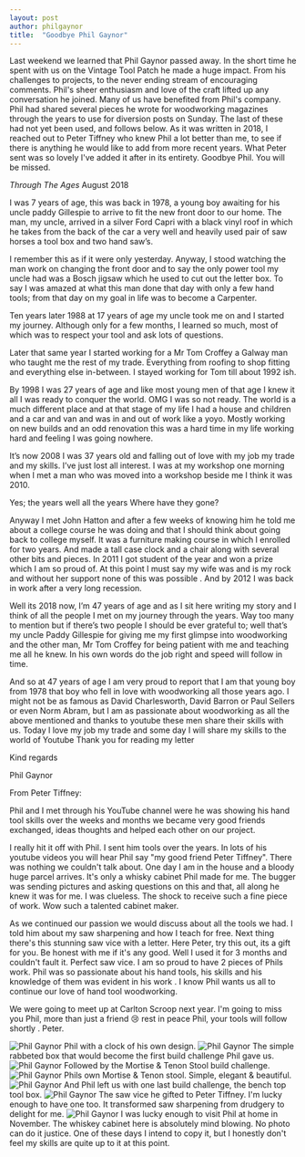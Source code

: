 ```yaml
---
layout: post
author: philgaynor
title:  "Goodbye Phil Gaynor"
---
```


Last weekend we learned that Phil Gaynor passed away. In the short time he spent with us on the Vintage Tool Patch he made a huge impact. From his challenges to projects, to the never ending stream of encouraging comments. Phil's sheer enthusiasm and love of the craft lifted up any conversation he joined. Many of us have benefited from Phil's company. Phil had shared several pieces he wrote for woodworking magazines through the years to use for diversion posts on Sunday. The last of these had not yet been used, and follows below. As it was written in 2018, I reached out to Peter Tiffney who knew Phil a lot better than me, to see if there is anything he would like to add from more recent years. What Peter sent was so lovely I've added it after in its entirety. Goodbye Phil. You will be missed.

*Through The Ages*
August 2018

I was 7 years of age, this was back in 1978, a young boy awaiting for his uncle paddy Gillespie to arrive to fit the new front door to our home. The man, my uncle, arrived in a silver Ford Capri with a black vinyl roof in which he takes from the back of the car a very well and heavily used pair of saw horses a tool box and two hand saw’s.

I remember this as if it were only yesterday. Anyway, I stood watching the man work on changing the front door and to say the only power tool my uncle had was a Bosch jigsaw which he used to cut out the letter box. To say I was amazed at what this man done that day with only a few hand tools; from that day on my goal in life was to become a Carpenter.

Ten years later 1988 at 17 years of age my uncle took me on and I started my journey. Although only for a few months, I learned so much, most of which was to respect your tool and ask lots of questions.

Later that same year I started working for a Mr Tom Croffey a Galway man who taught me the rest of my trade. Everything from roofing to shop fitting and everything else in-between. I stayed working for Tom till about 1992 ish.

By 1998 I was 27 years of age and like most young men of that age I knew it all I was ready to conquer the world. OMG I was so not ready. The world is a much different place and at that stage of my life I had a house and children and a car and van and was in and out of work like a yoyo. Mostly working on new builds and an odd renovation this was a hard time in my life working hard and feeling I was going nowhere.

It’s now 2008 I was 37 years old and falling out of love with my job my trade and my skills. I’ve just lost all interest. I was at my workshop one morning when I met a man who was moved into a workshop beside me I think it was 2010.

Yes;  the years well all the years
Where have they gone?

Anyway I met John Hatton and after a few weeks of knowing him he told me about a college course he was doing and that I should think about going back to college myself. It was a furniture making course in which I enrolled for two years. And made a tall case clock and a chair along with several other bits and pieces. In 2011 I got student of the year and won a prize which I am so proud of.  At this point I must say my wife was and is my rock and without her support none of this was possible . And by 2012 I was back in work after a very long recession.

Well its 2018 now, I’m 47 years of age and as I sit here writing my story and I think of all the people I met on my journey through the years. Way too many to mention but if there’s two people I should be ever grateful to; well that’s my uncle Paddy Gillespie for giving me my first glimpse into woodworking and the other man, Mr Tom Croffey for being patient with me  and teaching me all he knew. In his own words do the job right and speed will follow in time.

And so at 47 years of age I am very proud to report that I am that young boy from 1978 that boy who fell in love with woodworking all those years ago. I might not be as famous as David Charlesworth, David Barron or Paul Sellers or even Norm Abram, but I am as passionate about woodworking as all the above mentioned and thanks to youtube these men share their skills with us. Today I love my job my trade and some day I will share my skills to the world of Youtube 
Thank you for reading my letter 

Kind regards 

Phil Gaynor 

From Peter Tiffney:

Phil and I met through his YouTube channel were he was showing his hand tool skills over the weeks and months we became very good friends exchanged, ideas thoughts and helped each other on our project.

I really hit it off with Phil. I sent him tools over the years. In lots of his youtube videos you will hear Phil say "my good friend Peter Tiffney". There was nothing we couldn't talk about. One day I am in the house and a bloody huge parcel arrives. It's only a whisky cabinet Phil made for me. The bugger was sending pictures and asking questions on this and that, all along he knew it was for me. I was clueless. The shock to receive such a fine piece of work. Wow such a talented cabinet maker. 

As we continued our passion we would discuss about all the tools we had. I told him about my saw sharpening and how I teach for free. Next thing there's this stunning saw vice with a letter. Here Peter, try this out, its a gift for you. Be honest with me if it's any good. Well I used it for 3 months and couldn't fault it. Perfect saw vice. I am so proud to have 2 pieces of Phils work. Phil was so passionate about his hand tools, his skills and his knowledge of them was evident in his work . I know Phil wants us all to continue our love of hand tool woodworking.

We were going to meet up at Carlton Scroop next year. I'm going to miss you Phil, more than just a friend 😢 rest in peace Phil, your tools will follow shortly . Peter.

![Phil Gaynor](/assets/images/philgaynor/1.jpg)
Phil with a clock of his own design. 
![Phil Gaynor](/assets/images/philgaynor/2.jpg)
The simple rabbeted box that would become the first build challenge Phil gave us.
![Phil Gaynor](/assets/images/philgaynor/3.jpg)
Followed by the Mortise & Tenon Stool build challenge.
![Phil Gaynor](/assets/images/philgaynor/4.jpg)
Phils own Mortise & Tenon stool. Simple, elegant & beautiful.
![Phil Gaynor](/assets/images/philgaynor/5.jpg)
And Phil left us with one last build challenge, the bench top tool box.
![Phil Gaynor](/assets/images/philgaynor/6.jpg)
The saw vice he gifted to Peter Tiffney. I'm lucky enough to have one too. It transformed saw sharpening from drudgery to delight for me.
![Phil Gaynor](/assets/images/philgaynor/7.jpg)
I was lucky enough to visit Phil at home in November. The whiskey cabinet here is absolutely mind blowing. No photo can do it justice.  One of these days I intend to copy it, but I honestly don't feel my skills are quite up to it at this point. 


